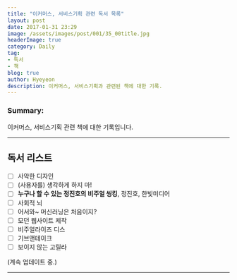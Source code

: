 ```yaml
---
title: "이커머스, 서비스기획 관련 독서 목록"
layout: post
date: 2017-01-31 23:29
image: /assets/images/post/001/35_00title.jpg
headerImage: true
category: Daily
tag:
- 독서
- 책
blog: true
author: Hyeyeon
description: 이커머스, 서비스기획과 관련된 책에 대한 기록.
---
```


### Summary:

이커머스, 서비스기획 관련 책에 대한 기록입니다.

---

## 독서 리스트

- [ ] 사악한 디자인
- [ ] (사용자를) 생각하게 하지 마!
- [ ] **누구나 할 수 있는 정진호의 비주얼 씽킹**, 정진호, 한빛미디어
- [ ] 사회적 뇌
- [ ] 어서와~ 머신러닝은 처음이지?
- [ ] 모던 웹사이트 제작
- [ ] 비주얼라이즈 디스
- [ ] 기브앤테이크
- [ ] 보이지 않는 고릴라

(계속 업데이트 중.)

---
